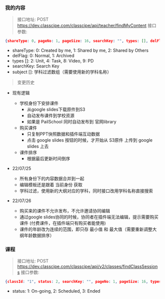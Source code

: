### 我的内容
> 接口地址: POST https://dev.classcipe.com/classcipe/api/teacher/findMyContent
> 接口参数: 
```json
{shareType: 0, pageNo: 1, pageSize: 16, searchKey: "", types: [], delFlag: 0, schoolId: "1"}
```
- shareType: 0: Created by me, 1: Shared by me, 2: Shared by Others
- delFlag: 0: Normal, 1: Archived
- types []: 2: Unit, 4: Task, 8: Video, 9: PD
- searchKey: Search Key
- subject []: 学科过滤数组（需要使用新的学科名称）

> 变更历史
- 现有逻辑
  - 学校身份下安排课件
    - 从google slides下载原件到S3
    - 自动发布课件到学校资源
    - 如果是 PailSchool 同时自动发布到 官网library
  - 购买课件
    - 只复制PPT快照数据和插件端互动数据
    - 点击 google slides 按钮的时候，才开始从 S3原件 上传到 google slides 上去
  - 课件排序
    - 根据最后更新时间倒序

- 22/07/25
  - 所有身份下的内容数据合并到一起
  - 编辑模板还是跟着 当前身份 获取
  - 学科过滤，使用新的大纲对应的学科，同时接口改用学科名称直接搜索

- 22/07/26
  - 购买来的课件不允许发布，不允许邀请协同编辑
  - 通过google slides协同的时候，协同者在插件端无法编辑，提示需要购买课件 (付费课件，在插件端只有购买者能使用)
  - 课件的年龄改为连续的范围，即只存 最小值 和 最大值（需要重新调整大纲年龄数据排序）

### 课程
> 接口地址: POST https://dev.classcipe.com/classcipe/api/v2/classes/findClassSessions
> 接口参数: 
```json
{classId: "1", status: 2, searchKey: "", pageNo: 1, pageSize: 16, types: [], delFlag: 0}
```
- status: 1: On-going, 2: Scheduled, 3: Ended


